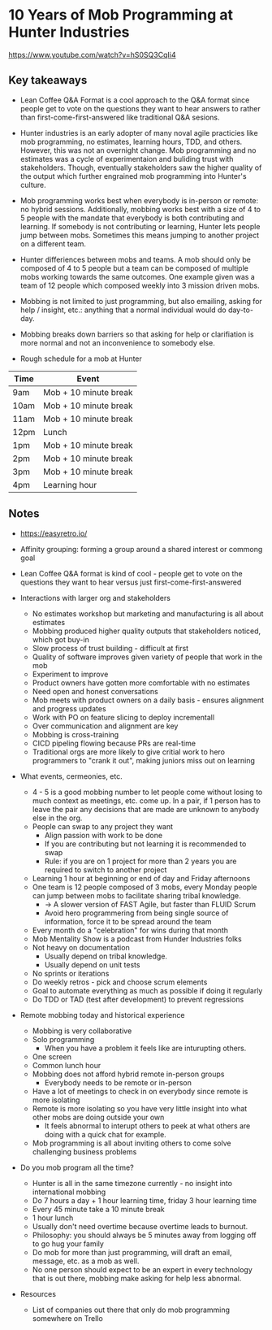 # 10 Years of Mob Programming at Hunter Industries

<https://www.youtube.com/watch?v=hS0SQ3CqIi4>

## Key takeaways

* Lean Coffee Q&A Format is a cool approach to the Q&A format since people get to vote on the questions they want to hear answers to rather than first-come-first-answered like traditional Q&A sesions.

* Hunter industries is an early adopter of many noval agile practicies like mob programming, no estimates, learning hours, TDD, and others. However, this was not an overnight change. Mob programming and no estimates was a cycle of experimentaion and buliding trust with stakeholders. Though, eventually stakeholders saw the higher quality of the output which further engrained mob programming into Hunter's culture.

* Mob programming works best when everybody is in-person or remote: no hybrid sessions. Additionally, mobbing works best with a size of 4 to 5 people with the mandate that everybody is both contributing and learning. If somebody is not contributing or learning, Hunter lets people jump between mobs. Sometimes this means jumping to another project on a different team.

* Hunter differiences between mobs and teams. A mob should only be composed of 4 to 5 people but a team can be composed of multiple mobs working towards the same outcomes. One example given was a team of 12 people which composed weekly into 3 mission driven mobs.

* Mobbing is not limited to just programming, but also emailing, asking for help / insight, etc.: anything that a normal individual would do day-to-day.

* Mobbing breaks down barriers so that asking for help or clarifiation is more normal and not an inconvenience to somebody else.

* Rough schedule for a mob at Hunter

| Time | Event |
|---|---|
| 9am | Mob + 10 minute break |
| 10am | Mob + 10 minute break |
| 11am | Mob + 10 minute break |
| 12pm | Lunch |
| 1pm | Mob + 10 minute break |
| 2pm | Mob + 10 minute break |
| 3pm | Mob + 10 minute break |
| 4pm | Learning hour |

## Notes

* <https://easyretro.io/>
* Affinity grouping: forming a group around a shared interest or commong goal
* Lean Coffee Q&A format is kind of cool - people get to vote on the questions they want to hear versus just first-come-first-answered
* Interactions with larger org and stakeholders
  * No estimates workshop but marketing and manufacturing is all about estimates
  * Mobbing produced higher quality outputs that stakeholders noticed, which got buy-in
  * Slow process of trust building - difficult at first
  * Quality of software improves given variety of people that work in the mob
  * Experiment to improve
  * Product owners have gotten more comfortable with no estimates
  * Need open and honest conversations
  * Mob meets with product owners on a daily basis - ensures alignment and progress updates
  * Work with PO on feature slicing to deploy incrementall
  * Over communication and alignment are key
  * Mobbing is cross-training
  * CICD pipeling flowing because PRs are real-time
  * Traditional orgs are more likely to give critial work to hero programmers to "crank it out", making juniors miss out on learning

* What events, cermeonies, etc.
  * 4 - 5 is a good mobbing number to let people come without losing to much context as meetings, etc. come up. In a pair, if 1 person has to leave the pair any decisions that are made are unknown to anybody else in the org.
  * People can swap to any project they want
    * Align passion with work to be done
    * If you are contributing but not learning it is recommended to swap
    * Rule: if you are on 1 project for more than 2 years you are required to switch to another project
  * Learning 1 hour at beginning or end of day and Friday afternoons
  * One team is 12 people composed of 3 mobs, every Monday people can jump between mobs to facilitate sharing tribal knowledge.
    * -> A slower version of FAST Agile, but faster than FLUID Scrum
    * Avoid hero programmering from being single source of information, force it to be spread around the team
  * Every month do a "celebration" for wins during that month
  * Mob Mentality Show is a podcast from Hunder Industries folks
  * Not heavy on documentation
    * Usually depend on tribal knowledge.
    * Usually depend on unit tests
  * No sprints or iterations
  * Do weekly retros - pick and choose scrum elements
  * Goal to automate everything as much as possible if doing it regularly
  * Do TDD or TAD (test after development) to prevent regressions

* Remote mobbing today and historical experience
  * Mobbing is very collaborative
  * Solo programming
    * When you have a problem it feels like are inturupting others.
  * One screen
  * Common lunch hour
  * Mobbing does not afford hybrid remote in-person groups
    * Everybody needs to be remote or in-person
  * Have a lot of meetings to check in on everybody since remote is more isolating
  * Remote is more isolating so you have very little insight into what other mobs are doing outside your own
    * It feels abnormal to interupt others to peek at what others are doing with a quick chat for example.
  * Mob programming is all about inviting others to come solve challenging business problems

* Do you mob program all the time?
  * Hunter is all in the same timezone currently - no insight into international mobbing
  * Do 7 hours a day + 1 hour learning time, friday 3 hour learning time
  * Every 45 minute take a 10 minute break
  * 1 hour lunch
  * Usually don't need overtime because overtime leads to burnout.
  * Philosophy: you should always be 5 minutes away from logging off to go hug your family
  * Do mob for more than just programming, will draft an email, message, etc. as a mob as well.
  * No one person should expect to be an expert in every technology that is out there, mobbing make asking for help less abnormal.

* Resources
  * List of companies out there that only do mob programming somewhere on Trello
